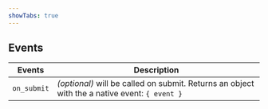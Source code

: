 ```yaml
---
showTabs: true
---
```


## Events

| Events      | Description                                                                                   |
| ----------- | --------------------------------------------------------------------------------------------- |
| `on_submit` | _(optional)_ will be called on submit. Returns an object with the a native event: `{ event }` |
